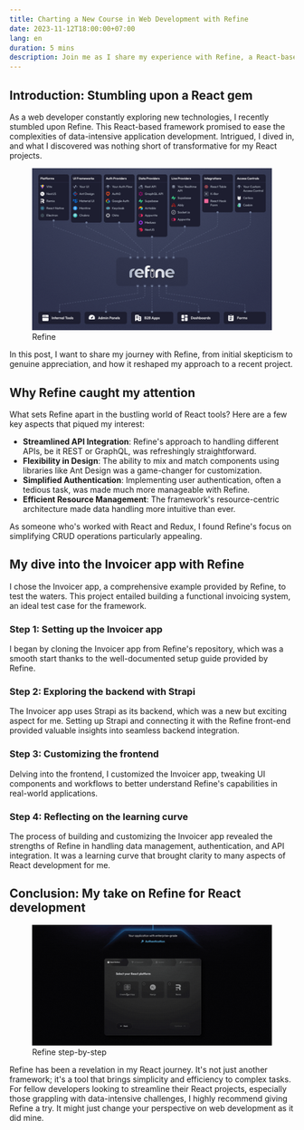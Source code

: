 ```yaml
---
title: Charting a New Course in Web Development with Refine
date: 2023-11-12T18:00:00+07:00
lang: en
duration: 5 mins
description: Join me as I share my experience with Refine, a React-based framework that has remarkably simplified my approach to building web applications.
---
```


## Introduction: Stumbling upon a React gem

As a web developer constantly exploring new technologies, I recently stumbled upon Refine. This React-based framework promised to ease the complexities of data-intensive application development. Intrigued, I dived in, and what I discovered was nothing short of transformative for my React projects.

<figure pt-5>
  <div lg:scale-120 md:scale-110>
    <img src="/images/2023/refine-diagram.png" alt="Refine diagram" rounded-lg>
  </div>
  <figcaption important-mt8 text-center>Refine</figcaption>
</figure>

In this post, I want to share my journey with Refine, from initial skepticism to genuine appreciation, and how it reshaped my approach to a recent project.

## Why Refine caught my attention

What sets Refine apart in the bustling world of React tools? Here are a few key aspects that piqued my interest:

- **Streamlined API Integration**: Refine's approach to handling different APIs, be it REST or GraphQL, was refreshingly straightforward.
- **Flexibility in Design**: The ability to mix and match components using libraries like Ant Design was a game-changer for customization.
- **Simplified Authentication**: Implementing user authentication, often a tedious task, was made much more manageable with Refine.
- **Efficient Resource Management**: The framework's resource-centric architecture made data handling more intuitive than ever.

As someone who's worked with React and Redux, I found Refine's focus on simplifying CRUD operations particularly appealing.

## My dive into the Invoicer app with Refine

I chose the Invoicer app, a comprehensive example provided by Refine, to test the waters. This project entailed building a functional invoicing system, an ideal test case for the framework.

### Step 1: Setting up the Invoicer app

I began by cloning the Invoicer app from Refine's repository, which was a smooth start thanks to the well-documented setup guide provided by Refine.

### Step 2: Exploring the backend with Strapi

The Invoicer app uses Strapi as its backend, which was a new but exciting aspect for me. Setting up Strapi and connecting it with the Refine front-end provided valuable insights into seamless backend integration.

### Step 3: Customizing the frontend

Delving into the frontend, I customized the Invoicer app, tweaking UI components and workflows to better understand Refine's capabilities in real-world applications.

### Step 4: Reflecting on the learning curve

The process of building and customizing the Invoicer app revealed the strengths of Refine in handling data management, authentication, and API integration. It was a learning curve that brought clarity to many aspects of React development for me.

## Conclusion: My take on Refine for React development

<figure pt-5>
  <div lg:scale-120 md:scale-110>
    <img src="/images/2023/refine-quick-start.gif" alt="Refine quick start" rounded-lg>
  </div>
  <figcaption important-mt8 text-center>Refine step-by-step</figcaption>
</figure>

Refine has been a revelation in my React journey. It's not just another framework; it's a tool that brings simplicity and efficiency to complex tasks. For fellow developers looking to streamline their React projects, especially those grappling with data-intensive challenges, I highly recommend giving Refine a try. It might just change your perspective on web development as it did mine.
